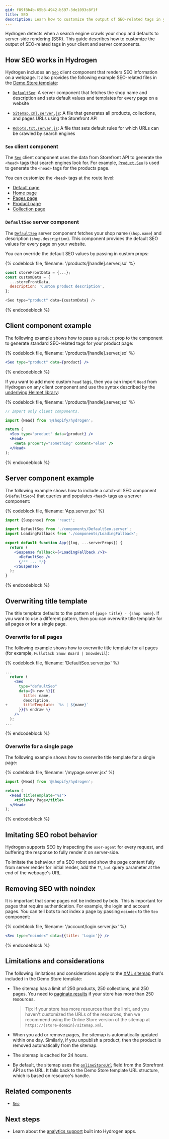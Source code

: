 ```yaml
---
gid: f89f8b4b-65b3-4942-b597-3de1093c8f1f
title: SEO
description: Learn how to customize the output of SEO-related tags in your Hydrogen client and server components.
---
```


Hydrogen detects when a search engine crawls your shop and defaults to server-side rendering (SSR). This guide describes how to customize the output of SEO-related tags in your client and server components.

## How SEO works in Hydrogen

Hydrogen includes an [`Seo`](https://shopify.dev/api/hydrogen/components/primitive/seo) client component that renders SEO information on a webpage. It also provides the following example SEO-related files in the [Demo Store template](https://shopify.dev/custom-storefronts/hydrogen/templates):

- [`DefaultSeo`](https://github.com/Shopify/hydrogen/blob/main/templates/template-hydrogen-default/src/components/DefaultSeo.server.jsx): A server component that fetches the shop name and description and sets default values and templates for every page on a website

- [`Sitemap.xml.server.js`](https://github.com/Shopify/hydrogen/blob/main/templates/template-hydrogen-default/src/routes/sitemap.xml.server.js): A file that generates all products, collections, and pages URLs using the Storefront API

- [`Robots.txt.server.js`](https://github.com/Shopify/hydrogen/blob/main/templates/template-hydrogen-default/src/routes/robots.txt.server.js): A file that sets default rules for which URLs can be crawled by search engines

### `Seo` client component

The [`Seo`](https://shopify.dev/api/hydrogen/components/primitive/seo) client component uses the data from Storefront API to generate the `<head>` tags that search engines look for. For example, [`Product.Seo`](https://shopify.dev/api/storefront/latest/objects/Product) is used to generate the `<head>` tags for the products page.

You can customize the `<head>` tags at the route level:

- [Default page](https://github.com/Shopify/hydrogen/blob/main/templates/template-hydrogen-default/src/components/DefaultSeo.server.jsx)
- [Home page](https://github.com/Shopify/hydrogen/blob/main/templates/template-hydrogen-default/src/routes/index.server.jsx)
- [Pages page](https://github.com/Shopify/hydrogen/blob/main/templates/template-hydrogen-default/src/routes/pages/[handle].server.jsx)
- [Product page](https://github.com/Shopify/hydrogen/blob/main/templates/template-hydrogen-default/src/routes/products/[handle].server.jsx)
- [Collection page](https://github.com/Shopify/hydrogen/blob/main/templates/template-hydrogen-default/src/routes/collections/[handle].server.jsx)

### `DefaultSeo` server component

The [`DefaultSeo`](https://github.com/Shopify/hydrogen/blob/main/templates/template-hydrogen-default/src/components/DefaultSeo.server.jsx) server component fetches your shop name (`shop.name`) and description (`shop.description`). This component provides the default SEO values for every page on your website.

You can override the default SEO values by passing in custom props:

{% codeblock file, filename: '/products/[handle].server.jsx' %}

```js
const storeFrontData = {...};
const customData = {
  ...storeFrontData,
  description: 'Custom product description',
};

<Seo type="product" data={customData} />
```

{% endcodeblock %}

## Client component example

The following example shows how to pass a `product` prop to the component to generate standard SEO-related tags for your product page:

{% codeblock file, filename: '/products/[handle].server.jsx' %}

```jsx
<Seo type="product" data={product} />
```

{% endcodeblock %}

If you want to add more custom `head` tags, then you can import `Head` from Hydrogen on any client component and use the syntax described by the [underlying Helmet library](https://github.com/nfl/react-helmet):

{% codeblock file, filename: '/products/[handle].server.jsx' %}

```jsx
// Import only client components.

import {Head} from '@shopify/hydrogen';

return (
  <Seo type="product" data={product} />
  <Head>
    <meta property="something" content="else" />
  </Head>
);
```

{% endcodeblock %}

## Server component example

The following example shows how to include a catch-all SEO component (`<DefaultSeo>`) that queries and populates `<head>` tags as a server component:

{% codeblock file, filename: 'App.server.jsx' %}

```jsx
import {Suspense} from 'react';

import DefaultSeo from './components/DefaultSeo.server';
import LoadingFallback from './components/LoadingFallback';

export default function App({log, ...serverProps}) {
  return (
    <Suspense fallback={<LoadingFallback />}>
      <DefaultSeo />
      {/** ... */}
    </Suspense>
  );
}
```

{% endcodeblock %}

## Overwriting title template

The title template defaults to the pattern of `{page title} - {shop name}`. If you want to use a different pattern, then you can overwrite title template for all pages or for a single page.

### Overwrite for all pages

The following example shows how to overwrite title template for all pages (for example, `Fullstack Snow Board | Snowdevil`):

{% codeblock file, filename: 'DefaultSeo.server.jsx' %}

```jsx
...
  return (
    <Seo
      type="defaultSeo"
      data={% raw %}{{
        title: name,
        description,
+       titleTemplate: `%s | ${name}`
      }}{% endraw %}
    />
  );
...
```

{% endcodeblock %}

### Overwrite for a single page

The following example shows how to overwrite title template for a single page:

{% codeblock file, filename: '/mypage.server.jsx' %}

```jsx
import {Head} from '@shopify/hydrogen';

return (
  <Head titleTemplate="%s">
    <title>My Page</title>
  </Head>
);
```

{% endcodeblock %}

## Imitating SEO robot behavior

Hydrogen supports SEO by inspecting the `user-agent` for every request, and buffering the response to fully render it on server-side.

To imitate the behaviour of a SEO robot and show the page content fully from server render for initial render, add the `?\_bot` query parameter at the end of the webpage's URL.

## Removing SEO with noindex 

It is important that some pages not be indexed by bots. This is important for pages that require authentication. For example, the login and account pages. You can tell bots to not index a page by passing `noindex` to the `Seo` component:

{% codeblock file, filename: '/account/login.server.jsx' %}

```jsx
<Seo type="noindex" data={{title: 'Login'}} />
```

{% endcodeblock %}

## Limitations and considerations

The following limitations and considerations apply to the [XML sitemap](https://github.com/Shopify/hydrogen/blob/main/templates/template-hydrogen-default/src/routes/sitemap.xml.server.js) that's included in the Demo Store template:

- The sitemap has a limit of 250 products, 250 collections, and 250 pages. You need to [paginate results](https://shopify.dev/api/usage/pagination-graphql) if your store has more than 250 resources.

  > Tip:
  > If your store has more resources than the limit, and you haven't customized the URLs of the resources, then we recommend using the Online Store version of the sitemap at `https://{store-domain}/sitemap.xml`.

- When you add or remove pages, the sitemap is automatically updated within one day. Similarly, if you unpublish a product, then the product is removed automatically from the sitemap.

- The sitemap is cached for 24 hours.

- By default, the sitemap uses the [`onlineStoreUrl`](https://shopify.dev/api/storefront/latest/objects/Product) field from the Storefront API as the URL. It falls back to the Demo Store template URL structure, which is based on resource's handle.

## Related components

- [`Seo`](https://shopify.dev/api/hydrogen/components/primitive/seo)

## Next steps

- Learn about the [analytics support](https://shopify.dev/custom-storefronts/hydrogen/framework/analytics) built into Hydrogen apps.
